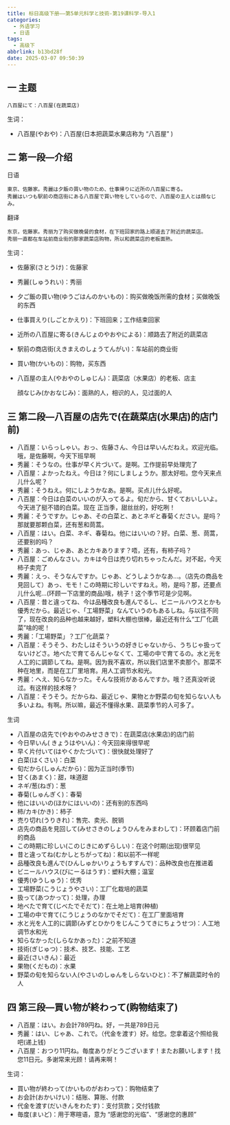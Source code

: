 ```yaml
---
title: 标日高级下册——第5单元科学と技術-第19课科学-导入1
categories:
  - 外语学习
  - 日语
tags:
  - 高级下
abbrlink: b13bd28f
date: 2025-03-07 09:50:39
---
```

## 一 主题

```
八百屋にて：八百屋(在蔬菜店)
```

<!--more-->

生词：

* 八百屋(やおや)：八百屋(日本把蔬菜水果店称为 “八百屋” )

## 二 第一段—介绍

日语

```
東京、佐藤家。秀麗は夕飯の買い物のため、仕事帰りに近所の八百屋に寄る。
秀麗はいつも駅前の商店街にある八百屋で買い物をしているので、八百屋の主人とは顔なじみ。
```

翻译

```
东京，佐藤家。秀丽为了购买做晚餐的食材，在下班回家的路上顺道去了附近的蔬菜店。
秀丽一直都在车站前商业街的那家蔬菜店购物，所以和蔬菜店的老板面熟。
```

生词：

* 佐藤家(さとうけ)：佐藤家

* 秀麗(しゅうれい)：秀丽

* 夕ご飯の買い物(ゆうごはんのかいもの)：购买做晚饭所需的食材；买做晚饭的东西

* 仕事買えり(しごとかえり)：下班回来；工作结束回家

* 近所の八百屋に寄る(きんじょのやおやによる)：顺路去了附近的蔬菜店

* 駅前の商店街(えきまえのしょうてんがい)：车站前的商业街

* 買い物(かいもの)：购物，买东西

* 八百屋の主人(やおやのしゅじん)：蔬菜店（水果店）的老板、店主

  顔なじみ(かおなじみ)：面熟的人，相识的人，见过面的人

## 三 第二段—八百屋の店先で(在蔬菜店(水果店)的店门前)

* 八百屋：いらっしゃい。おっ、佐藤さん、今日は早いんだねえ。欢迎光临。哦，是佐藤啊，今天下班早啊
* 秀麗：そうなの。仕事が早く片づいて。是啊。工作提前早处理完了
* 八百屋：よかったねえ。今日は？何にしましょうか。那太好啦。您今天来点儿什么呢？
* 秀麗：そうねえ。何にしようかなあ。是啊。买点儿什么好呢。
* 八百屋：今日は白菜のいいのが入ってるよ。旬だから、甘くておいしいよ。今天进了挺不错的白菜。现在 正当季，甜丝丝的，好吃咧！
* 秀麗：そうですか。じゃあ、その白菜と、あとネギと春菊ください。是吗？那就要那颗白菜，还有葱和茼蒿。
* 八百屋：はい。白菜、ネギ、春菊ね。他にはいいの？好。白菜、葱、茼蒿，还要别的吗？
* 秀麗：あっ、じゃあ、あとカキあります？唔，还有，有柿子吗？
* 八百屋：ごめんなさい。カキは今日は売り切れちゃったんだ。对不起，今天柿子卖完了
* 秀麗：えっ、そうなんですか。じゃあ、どうしようかなあ…。（店先の商品を見回して）あっ、モモ！この時期に珍しいですねえ。哟，是吗？那，还要点儿什么呢...(环顾一下店里的商品)哦，桃子！这个季节可是少见啊。
* 八百屋：昔と違ってね、今は品種改良も進んでるし、ビニールハウスとかも優秀だから。最近じゃ、「工場野菜」なんていうのもあるしね。与以往不同了，现在改良的品种也越来越好，塑料大棚也很棒，最近还有什么“工厂化蔬菜”啥的呢！
* 秀麗：「工場野菜」？工厂化蔬菜？
* 八百屋：そうそう、わたしはそういうの好きじゃないから、うちじゃ扱ってないけどさ。地べたで育てるんじゃなくて、工場の中で育てるの。水と光を人工的に調節してね。是啊。因为我不喜欢，所以我们店里不卖那个。那菜不种在地里，而是在工厂里培育。用人工调节水和光。
* 秀麗：へえ、知らなかった。そんな技術があるんですか。哦？还真没听说过。有这样的技术呀？
* 八百屋：そうそう。だからね、最近じゃ、果物とか野菜の旬を知らない人も多いよね。有啊。所以嘛，最近不懂得水果、蔬菜季节的人可多了。

生词

* 八百屋の店先で(やおやのみせさきで)：在蔬菜店(水果店)的店门前
* 今日早いん( きょうはやいん)：今天回来得很早呢 
* 早く片付いて(はやくかたづいて)：很快就处理好了
* 白菜(はくさい)：白菜
* 旬だから(しゅんだから)：因为正当时(季节)
* 甘く(あまく)：甜，味道甜
* ネギ/葱(ねぎ)：葱
* 春菊(しゅんぎく)：春菊
* 他にはいいの(ほかにはいいの)：还有别的东西吗
* 柿/カキ(かき)：柿子
* 売り切れ(うりきれ)：售完、卖光、脱销
* 店先の商品を見回して(みせさきのしょうひんをみまわして)：环顾着店门前的商品 
* この時期に珍しい(このじきにめずらしい)：在这个时期(出现)很罕见
* 昔と違ってね(むかしとちがってね)：和以前不一样呢
* 品種改良も進んで(ひんしゅかいりょうもすすんで)：品种改良也在推进着
* ビニールハウス(びにーるはうす)：塑料大棚；温室
* 優秀(ゆうしゅう)：优秀
* 工場野菜(こうじょうやさい)：工厂化栽培的蔬菜
* 扱って(あつかって)：处理，办理
* 地べたで育て(じべたでそだて)：在土地上培育(种植)
* 工場の中で育て(こうじょうのなかでそだて)：在工厂里面培育
* 水と光を人工的に調節(みずとひかりをじんこうてきにちょうせつ)：人工地调节水和光
* 知らなかった(しらなかあった)：之前不知道
* 技術(ぎじゅつ)：技术、技艺、技能、工艺
* 最近(さいきん)：最近
* 果物(くだもの)：水果
* 野菜の旬を知らない人(やさいのしゅんをしらないひと)：不了解蔬菜时令的人

## 四 第三段—買い物が終わって(购物结束了)

* 八百屋：はい。お会計789円ね。好，一共是789日元
* 秀麗：はい、じゃあ、これで。（代金を渡す）好。给您。您拿着这个照给我吧(递上钱)
* 八百屋：おつり11円ね。毎度ありがとうございます！またお願いします！找您11日元。多谢常来光顾！请再来啊！

生词：

* 買い物が終わって(かいものがおわって)：购物结束了
* お会計(おかいけい)：结账、算账、付款 
* 代金を渡す(だいきんをわたす)：支付货款；交付钱款
* 毎度(まいど)：用于寒暄语，意为 “感谢您的光临”、“感谢您的惠顾”